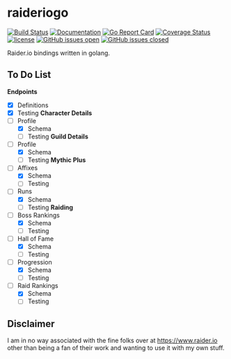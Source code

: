 # raideriogo 
[![Build Status](https://travis-ci.org/Munsy/raideriogo.svg?branch=master)](https://travis-ci.org/Munsy/raideriogo)  [![Documentation](https://godoc.org/github.com/munsy/raideriogo?status.svg)](https://godoc.org/github.com/munsy/raideriogo)  [![Go Report Card](https://goreportcard.com/badge/github.com/munsy/raideriogo)](https://goreportcard.com/report/github.com/munsy/raideriogo)  [![Coverage Status](https://coveralls.io/repos/github/Munsy/raideriogo/badge.svg?branch=master)](https://coveralls.io/github/Munsy/raideriogo?branch=master)  [![license](https://img.shields.io/github/license/mashape/apistatus.svg)](LICENSE)  [![GitHub issues open](https://img.shields.io/github/issues/munsy/raideriogo.svg?maxAge=2592000)](https://github.com/munsy/raideriogo/issues)  [![GitHub issues closed](https://img.shields.io/github/issues-closed-raw/munsy/raideriogo.svg?maxAge=2592000)](https://github.com/munsy/raideriogo/issues)

Raider.io bindings written in golang.

## To Do List
**Endpoints**
- [x] Definitions
- [x] Testing
**Character Details**
- [ ] Profile
  - [x] Schema
  - [ ] Testing
**Guild Details**
- [ ] Profile
  - [x] Schema
  - [ ] Testing
**Mythic Plus**
- [ ] Affixes
  - [x] Schema
  - [ ] Testing
- [ ] Runs
  - [x] Schema
  - [ ] Testing
**Raiding**
- [ ] Boss Rankings
  - [x] Schema
  - [ ] Testing
- [ ] Hall of Fame
  - [x] Schema
  - [ ] Testing
- [ ] Progression
  - [x] Schema
  - [ ] Testing
- [ ] Raid Rankings
  - [x] Schema
  - [ ] Testing

## Disclaimer
I am in no way associated with the fine folks over at https://www.raider.io other than being a fan of their work and wanting to use it with my own stuff.